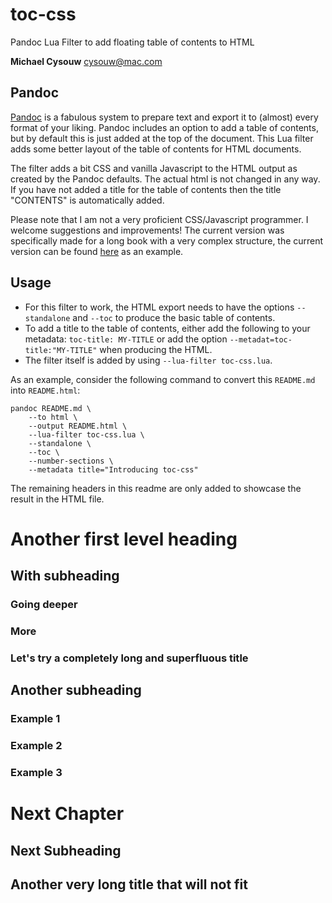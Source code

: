 # toc-css

Pandoc Lua Filter to add floating table of contents to HTML

**Michael Cysouw** <cysouw@mac.com>

## Pandoc

[Pandoc](https://pandoc.org) is a fabulous system to prepare text and export it to (almost) every format of your liking. Pandoc includes an option to add a table of contents, but by default this is just added at the top of the document. This Lua filter adds some better layout of the table of contents for HTML documents.

The filter adds a bit CSS and vanilla Javascript to the HTML output as created by the Pandoc defaults. The actual html is not changed in any way. If you have not added a title for the table of contents then the title "CONTENTS" is automatically added.

Please note that I am not a very proficient CSS/Javascript programmer. I welcome suggestions and improvements! The current version was specifically made for a long book with a very complex structure, the current version can be found [here](https://gitcdn.link/repo/cysouw/diathesis/main/cysouwDiathesisManuscript.html) as an example.

## Usage

- For this filter to work, the HTML export needs to have the options `--standalone` and `--toc` to produce the basic table of contents.
- To add a title to the table of contents, either add the following to your metadata: `toc-title: MY-TITLE` or add the option `--metadat=toc-title:"MY-TITLE"` when producing the HTML.
- The filter itself is added by using `--lua-filter toc-css.lua`.

As an example, consider the following command to convert this `README.md` into `README.html`:

```
pandoc README.md \
    --to html \
    --output README.html \
    --lua-filter toc-css.lua \
    --standalone \
    --toc \
    --number-sections \
    --metadata title="Introducing toc-css"
```

The remaining headers in this readme are only added to showcase the result in the HTML file.

# Another first level heading

## With subheading

### Going deeper

### More

### Let's try a completely long and superfluous title

## Another subheading

### Example 1

### Example 2

### Example 3

# Next Chapter

## Next Subheading

## Another very long title that will not fit
